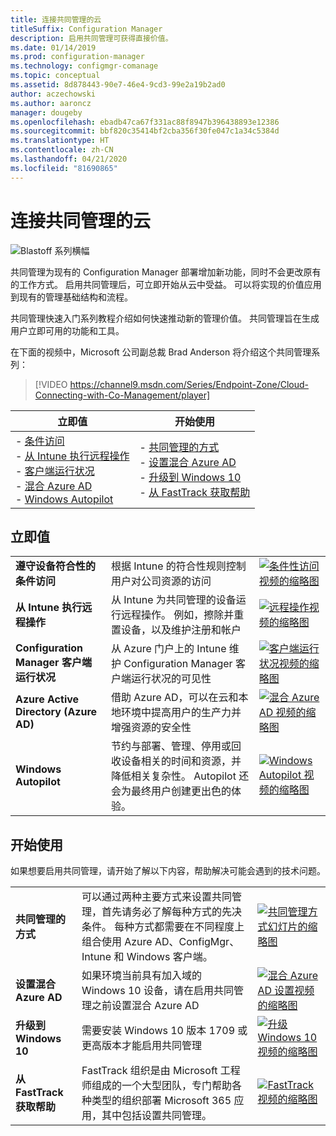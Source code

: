 ```yaml
---
title: 连接共同管理的云
titleSuffix: Configuration Manager
description: 启用共同管理可获得直接价值。
ms.date: 01/14/2019
ms.prod: configuration-manager
ms.technology: configmgr-comanage
ms.topic: conceptual
ms.assetid: 8d878443-90e7-46e4-9cd3-99e2a19b2ad0
author: aczechowski
ms.author: aaroncz
manager: dougeby
ms.openlocfilehash: ebadb47ca67f331ac88f8947b396438893e12386
ms.sourcegitcommit: bbf820c35414bf2cba356f30fe047c1a34c5384d
ms.translationtype: HT
ms.contentlocale: zh-CN
ms.lasthandoff: 04/21/2020
ms.locfileid: "81690865"
---
```

# <a name="cloud-connecting-with-co-management"></a>连接共同管理的云

![Blastoff 系列横幅](media/blastoff-banner.png)

共同管理为现有的 Configuration Manager 部署增加新功能，同时不会更改原有的工作方式。 启用共同管理后，可立即开始从云中受益。 可以将实现的价值应用到现有的管理基础结构和流程。

共同管理快速入门系列教程介绍如何快速推动新的管理价值。 共同管理旨在生成用户立即可用的功能和工具。

在下面的视频中，Microsoft 公司副总裁 Brad Anderson 将介绍这个共同管理系列：

> [!VIDEO https://channel9.msdn.com/Series/Endpoint-Zone/Cloud-Connecting-with-Co-Management/player]

| 立即值 | 开始使用 |
|-----------------|-----------------|
| - [条件访问](#bkmk_ca)<br> - [从 Intune 执行远程操作](#bkmk_remote)<br> - [客户端运行状况](#bkmk_client-health)<br> - [混合 Azure AD](#bkmk_hybrid-aad)<br> - [Windows Autopilot](#bkmk_autopilot) | - [共同管理的方式](#bkmk_paths)<br> - [设置混合 Azure AD](#bkmk_setup-hybrid-aad)<br> - [升级到 Windows 10](#bkmk_upgrade-win10)<br> - [从 FastTrack 获取帮助](#bkmk_fasttrack) |

## <a name="immediate-value"></a>立即值

| | | |
|-|-|-|
| <a name="bkmk_ca"></a>**遵守设备符合性的条件访问** | 根据 Intune 的符合性规则控制用户对公司资源的访问 | [![条件性访问视频的缩略图](media/thumbnail-conditional-access.png)](quickstart-conditional-access.md) |
| <a name="bkmk_remote"></a>**从 Intune 执行远程操作** | 从 Intune 为共同管理的设备运行远程操作。 例如，擦除并重置设备，以及维护注册和帐户 | [![远程操作视频的缩略图](media/thumbnail-remote-action.png)](quickstart-remote-actions.md) |
| <a name="bkmk_client-health"></a>**Configuration Manager 客户端运行状况** | 从 Azure 门户上的 Intune 维护 Configuration Manager 客户端运行状况的可见性 | [![客户端运行状况视频的缩略图](media/thumbnail-client-health.png)](quickstart-client-health.md) |
| <a name="bkmk_hybrid-aad"></a>**Azure Active Directory (Azure AD)** | 借助 Azure AD，可以在云和本地环境中提高用户的生产力并增强资源的安全性 | [![混合 Azure AD 视频的缩略图](media/thumbnail-azure-ad.png)](quickstart-hybrid-aad.md) |
| <a name="bkmk_autopilot"></a>**Windows Autopilot** | 节约与部署、管理、停用或回收设备相关的时间和资源，并降低相关复杂性。 Autopilot 还会为最终用户创建更出色的体验。 | [![Windows Autopilot 视频的缩略图](media/thumbnail-autopilot.png)](quickstart-autopilot.md) |

## <a name="getting-started"></a>开始使用

如果想要启用共同管理，请开始了解以下内容，帮助解决可能会遇到的技术问题。

| | | |
|-|-|-|
| <a name="bkmk_paths"></a>**共同管理的方式** | 可以通过两种主要方式来设置共同管理，首先请务必了解每种方式的先决条件。  每种方式都需要在不同程度上组合使用 Azure AD、ConfigMgr、Intune 和 Windows 客户端。 | [![共同管理方式幻灯片的缩略图](media/thumbnail-paths.png)](quickstart-paths.md) |
| <a name="bkmk_setup-hybrid-aad"></a>**设置混合 Azure AD** | 如果环境当前具有加入域的 Windows 10 设备，请在启用共同管理之前设置混合 Azure AD | [![混合 Azure AD 设置视频的缩略图](media/thumbnail-setup-azure-ad.png)](quickstart-setup-hybrid-aad.md) |
| <a name="bkmk_upgrade-win10"></a>**升级到 Windows 10** | 需要安装 Windows 10 版本 1709 或更高版本才能启用共同管理 | [![升级 Windows 10 视频的缩略图](media/thumbnail-upgrade-win10.png)](quickstart-upgrade-win10.md) |
| <a name="bkmk_fasttrack"></a>**从 FastTrack 获取帮助** | FastTrack 组织是由 Microsoft 工程师组成的一个大型团队，专门帮助各种类型的组织部署 Microsoft 365 应用，其中包括设置共同管理。 | [![FastTrack 视频的缩略图](media/thumbnail-fasttrack.png)](quickstart-fasttrack.md) |

